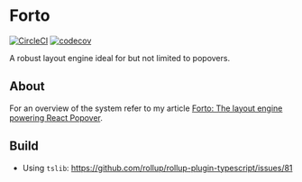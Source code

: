 # Forto

[![CircleCI](https://circleci.com/gh/jasonkuhrt/forto.svg?style=svg)](https://circleci.com/gh/jasonkuhrt/forto) [![codecov](https://codecov.io/gh/jasonkuhrt/forto/branch/master/graph/badge.svg)](https://codecov.io/gh/jasonkuhrt/forto)

A robust layout engine ideal for but not limited to popovers.

## About

For an overview of the system refer to my article [Forto: The layout engine powering React Popover](https://blog.jasonkuhrt.com/essays/forto).

## Build

- Using `tslib`: https://github.com/rollup/rollup-plugin-typescript/issues/81
